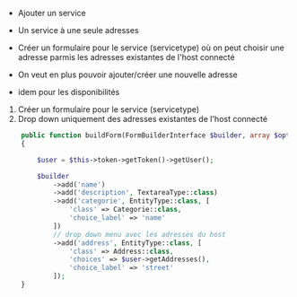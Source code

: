 - Ajouter un service 
- Un service à une seule adresses
- Créer un formulaire pour le service (servicetype) où on peut choisir une adresse parmis les adresses existantes de l'host connecté
- On veut en plus pouvoir ajouter/créer une nouvelle adresse

- idem pour les disponibilités

1. Créer un formulaire pour le service (servicetype) 
2. Drop down uniquement des adresses existantes de l'host connecté

```php
    public function buildForm(FormBuilderInterface $builder, array $options): void
    {

        $user = $this->token->getToken()->getUser();

        $builder
            ->add('name')
            ->add('description', TextareaType::class)
            ->add('categorie', EntityType::class, [
                'class' => Categorie::class,
                'choice_label' => 'name'
            ])
            // drop down menu avec les adresses du host
            ->add('address', EntityType::class, [
                'class' => Address::class,
                'choices' => $user->getAddresses(), 
                'choice_label' => 'street'
            ]);
    }
```

